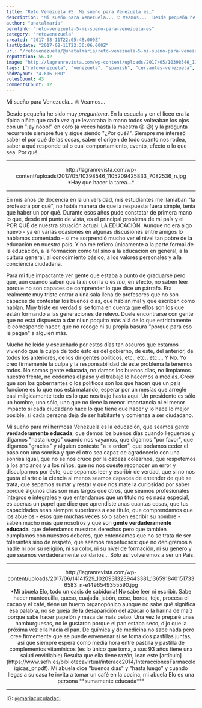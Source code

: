 ```yaml
---
title: "Reto Venezuela #5: Mi sueño para Venezuela es…"
description: "Mi sueño para Venezuela... 🙄 Veamos...  Desde pequeña he sido muy *preguntona*. En la escuela y en el liceo era la típica niñita que cada vez que lev..."
author: "unatalmaria"
permlink: "reto-venezuela-5-mi-sueno-para-venezuela-es"
category: "retovenezuela"
created: "2017-08-11T22:05:48.000Z"
lastUpdate: "2017-08-11T22:36:06.000Z"
url: "/retovenezuela/@unatalmaria/reto-venezuela-5-mi-sueno-para-venezuela-es"
reputation: 56.42
image: "http://lagranrevista.com/wp-content/uploads/2017/05/10398546_1105209425833_7082536_n.jpg"
tags: ["retovenezuela", "venezuela", "spanish", "cervantes-venezuela", "cervantes"]
hbdPayout: "4.616 HBD"
votesCount: 43
commentsCount: 12
---
```


Mi sueño para Venezuela... 🙄 Veamos...

Desde pequeña he sido muy *preguntona*. En la escuela y en el liceo era la típica niñita que cada vez que levantaba la mano todos volteaban los ojos con un "¡ay nooo!" en coro (a veces hasta la maestra  😕 😆) y la pregunta recurrente siempre fue y sigue siendo "¿Por qué?". Siempre me interesó saber el por qué de las cosas, saber el origen de todo cuanto nos rodea, saber a qué responde tal o cual comportamiento, evento, efecto o lo que sea. Por qué...

<hr>

<center>http://lagranrevista.com/wp-content/uploads/2017/05/10398546_1105209425833_7082536_n.jpg</center>
<center>*Hay que hacer la tarea...*</center>

<hr>

En mis años de docencia en la universidad, mis estudiantes me llamaban "la profesora por qué", no había manera de que la respuesta fuera simple, tenía que haber un por qué. Durante esos años pude constatar de primera mano lo que, desde mi punto de vista, es el principal problema de mi país y el POR QUÉ de nuestra situación actual: LA EDUCACIÓN. Aunque no era algo nuevo - ya en varias ocasiones en algunas discusiones entre amigos lo habíamos comentado - sí me sorprendió mucho ver el nivel tan pobre de la educación en nuestro país. Y no me refiero únicamente a la parte formal de la educación, a la formación como tal sino a la educación en general, a la cultura general, al conocimiento básico, a los valores personales y a la conciencia ciudadana. 

Para mi fue impactante ver gente que estaba a punto de graduarse pero que, aún cuando saben que la *m* con la *a* es *ma*, en efecto, no saben leer porque no son capaces de comprender lo que dice un párrafo. Era realmente muy triste entrar a una sala llena de profesores que no son capaces de contestar los buenos días, que hablan mal y que escriben como hablan. Muy triste en verdad si se toma en cuenta que ellos son los que están formando a las generaciones de relevo. Duele encontrarse con gente que no está dispuesta a dar ni un poquito más allá de lo que estrictamente le corresponde hacer, que no recoge ni su propia basura "porque para eso le pagan" a alguien más. 

Mucho he leído y escuchado por estos días tan oscuros que estamos viviendo que la culpa de todo ésto es del gobierno, de éste, del anterior, de todos los anteriores, de los dirigentes políticos, etc., etc., etc.... Y No. Yo creo firmemente la culpa y la responsabilidad de este problema la tenemos todos. No somos gente educada, no damos los buenos días, no limpiamos nuestro frente, no cedemos el paso y el trabajo lo hacemos a medias. Creer que son los gobernantes o los políticos son los que hacen que un país funcione es lo que nos está matando, esperar por un mesías que arregle casi mágicamente todo es lo que nos trajo hasta aquí. Un presidente es sólo un hombre, uno sólo, uno que no tiene la menor importancia ni el menor impacto si cada ciudadano hace lo que tiene que hacer y lo hace lo mejor posible, si cada persona deja de ser habitante y comienza a ser ciudadano. 

Mi sueño para mi hermosa Venezuela es la educación, que seamos gente **verdaderamente educada**, que demos los buenos días cuando lleguemos y digamos "hasta luego" cuando nos vayamos, que digamos "por favor", que digamos "gracias" y alguien conteste "a la orden", que podamos ceder el paso con una sonrisa y que el otro sea capaz de agradecerlo con una sonrisa igual, que no se nos cruce por la cabeza colearnos, que respetemos a los ancianos y a los niños, que no nos cueste reconocer un error y disculparnos por éste, que sepamos leer y escribir de verdad, que si no nos gusta el arte o la ciencia al menos seamos capaces de entender de qué se trata, que sepamos sumar y restar y que nos mate la curiosidad por saber porqué algunos días son más largos que otros, que seamos profesionales íntegros e integrales y que entendamos que un título no es nada especial, es apenas un papel que dice que aprendiste unas cuantas cosas, que tus capacidades sean siempre superiores a ese título, que comprendamos que los abuelos - esos que muchas veces sólo saben escribir su nombre - saben mucho más que nosotros y que son **gente verdaderamente educada**, que defendamos nuestros derechos pero que también cumplamos con nuestros deberes, que entendamos que no se trata de ser tolerantes sino de respeto, que seamos respetuosos: que no denigremos a nadie ni por su religión, ni su color, ni su nivel de formación, ni su genero y que seamos verdaderamente solidarios... Sólo así volveremos a ser un País.

<hr>

<center>http://lagranrevista.com/wp-content/uploads/2017/06/14141529_10209313239443381_1365918401517336583_n-e1496549355590.jpg</center>
<center>*Mi abuela Elo, todo un oasis de sabiduría! No sabe leer ni escribir. Sabe hacer mantequilla, queso, cuajada, jabón, cose, borda, teje, procesa el cacao y el café, tiene un huerto organopónico aunque no sabe qué significa esa palabra, no se queja de la desaparición del azúcar o la harina de maíz porque sabe hacer papelón y masa de maíz pelao. Una vez le preparé unas hamburguesas, no le gustaron porque el pan estaba seco, dijo que la próxima vez ella hacía el pan. De química y de medicina no sabe nada pero cree firmemente que se puede envenenar si se toma dos pastillas juntas, así que siempre espera como media hora entre pastilla y pastilla de complementos vitamínicos (es lo único que toma, a sus 93 años tiene una salud envidiable) Resulta que ella tiene razón, lean este [artículo](https://www.sefh.es/bibliotecavirtual/interacc2014/InteraccionesFarmacoloigicas_pr.pdf). Mi abuela dice "buenos días" y "hasta luego" y cuando llegas a su casa te invita a tomar un café en la cocina, mi abuela Elo es una persona **sumamente educada***</center>

<hr>

IG: [@mariacuculadacl](http://instagram.com/mariacuculadacl)